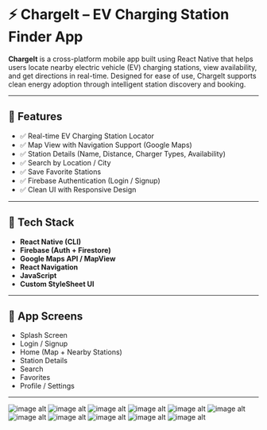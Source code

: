 # ⚡ ChargeIt – EV Charging Station Finder App

**ChargeIt** is a cross-platform mobile app built using React Native that helps users locate nearby electric vehicle (EV) charging stations, view availability, and get directions in real-time. Designed for ease of use, ChargeIt supports clean energy adoption through intelligent station discovery and booking.

---

## 🚀 Features

- ✅ Real-time EV Charging Station Locator  
- ✅ Map View with Navigation Support (Google Maps)  
- ✅ Station Details (Name, Distance, Charger Types, Availability)  
- ✅ Search by Location / City  
- ✅ Save Favorite Stations  
- ✅ Firebase Authentication (Login / Signup)  
- ✅ Clean UI with Responsive Design

---

## 🔧 Tech Stack

- **React Native (CLI)**
- **Firebase (Auth + Firestore)**
- **Google Maps API / MapView**
- **React Navigation**
- **JavaScript**
- **Custom StyleSheet UI**

---

## 📱 App Screens

- Splash Screen  
- Login / Signup  
- Home (Map + Nearby Stations)  
- Station Details  
- Search  
- Favorites  
- Profile / Settings

---
![image alt](https://github.com/Mohsinpadhan/ChargeIt-/blob/4bdd81784c81ea1df3056687e4e5fc56e4a92a79/ui1.jpg)
![image alt](https://github.com/Mohsinpadhan/ChargeIt-/blob/856bd4a0dd71bbc3f5dbec64d93c9c7fd093b4d5/ui2.jpg)
![image alt](https://github.com/Mohsinpadhan/ChargeIt-/blob/4ffe85ddb340661c36c1aeb5c1005fb59166ad1e/ui11.jpg)
![image alt](https://github.com/Mohsinpadhan/ChargeIt-/blob/304268cdaa1afaf74666d40dbeba1f04f15b4a53/ui7.jpg)
![image alt](https://github.com/Mohsinpadhan/ChargeIt-/blob/cb30f61c6ec8993d14d1accc5ba69baba9473144/ui8.jpg)
![image alt](https://github.com/Mohsinpadhan/ChargeIt-/blob/ef818d03628af74e6c01ef62a19a6eede57ba09d/ui3.jpg)
![image alt](https://github.com/Mohsinpadhan/ChargeIt-/blob/da1f64637af1e89bed6ab1737c99a9ca00582528/ui9.jpg)
![image alt](https://github.com/Mohsinpadhan/ChargeIt-/blob/664aaa78865d61ea2cb7e75c976d13ef927b9da2/ui6.jpg)
![image alt](https://github.com/Mohsinpadhan/ChargeIt-/blob/b41870714b346f493f1b1b5a8e37cce51c26abae/ui10.jpg)
![image alt](https://github.com/Mohsinpadhan/ChargeIt-/blob/729c66feded594255dee65beeba8c36cba27155f/ui4.jpg)
![image alt](https://github.com/Mohsinpadhan/ChargeIt-/blob/e3c1df1064af110c5a665e6d98a8ae294c8a7a00/ui5.jpg)

